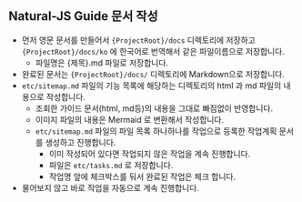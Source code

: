 ## Natural-JS Guide 문서 작성

- 먼저 영문 문서를 만들어서 `{ProjectRoot}/docs` 디렉토리에 저장하고 `{ProjectRoot}/docs/ko` 에 한국어로 번역해서 같은 파일이름으로 저장합니다.
  - 파일명은 {제목}.md 파일로 저장합니다.
- 완료된 문서는 `{ProjectRoot}/docs/` 디렉토리에 Markdown으로 저장합니다.
- `etc/sitemap.md` 파일의 기능 목록에 해당하는 디렉토리의 html 과 md 파일의 내용으로 작성합니다.
  - 조회한 가이드 문서(html, md등)의 내용을 그대로 빠짐없이 반영합니다. 
  - 이미지 파일의 내용은 Mermaid 로 변환해서 작성합니다.
  - `etc/sitemap.md` 파일의 파일 목록 하나하나를 작업으로 등록한 작업계획 문서를 생성하고 진행합니다.
    - 이미 작성되어 있다면 작업되지 않은 작업을 계속 진행합니다.
    - 파일은 `etc/tasks.md` 로 저장합니다.
    - 작업명 앞에 체크박스를 둬서 완료된 작업은 체크 합니다.
- 물어보지 않고 바로 작업을 자동으로 계속 진행합니다.